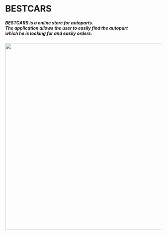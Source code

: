 # BESTCARS
<h5>
 BESTCARS is a online store for autoparts. <br/> 
 Тhe application allows the user to easily find the autopart <br/> which he is looking for and easily orders.
</h5>

<img src="https://res.cloudinary.com/bestcar-bg/image/upload/r_30/v1637094993/Deniz%20Memduev/dees_yrvbay.png" style="width:600px"  />
